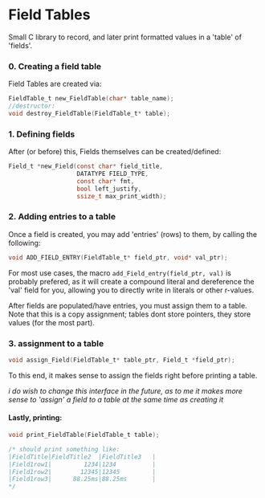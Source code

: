 # Field Tables
Small C library to record, and later print formatted values in a 'table' of 'fields'.

### 0. Creating a field table
Field Tables are created via:
```c
FieldTable_t new_FieldTable(char* table_name);
//destructor:
void destroy_FieldTable(FieldTable_t* table);
```

### 1. Defining fields 
After (or before) this, Fields themselves can be created/defined: 
```c
Field_t *new_Field(const char* field_title,
                   DATATYPE FIELD_TYPE, 
                   const char* fmt, 
                   bool left_justify,  
                   ssize_t max_print_width);
```

### 2. Adding entries to a table
Once a field is created, you may add 'entries' (rows) to them, by calling the following:
```c
void ADD_FIELD_ENTRY(FieldTable_t* field_ptr, void* val_ptr);
```
For most use cases, the macro `add_Field_entry(field_ptr, val)` is probably prefered, as it will create a compound literal and dereference the 'val' field for you, allowing you to directly write in literals or other r-values.


After fields are populated/have entries, you must assign them to a table. Note that this is a copy assignment; tables dont store pointers, they store values (for the most part). 

### 3. assignment to a table
```c
void assign_Field(FieldTable_t* table_ptr, Field_t *field_ptr);
```
To this end, it makes sense to assign the fields right before printing a table. 

*i do wish to change this interface in the future, as to me it makes more sense to 'assign' a field to a table at the same time as creating it*

#### Lastly, printing:
```c
void print_FieldTable(FieldTable_t table);

/* should print something like:
|FieldTitle|FieldTitle2  |FieldTitle3   |
|Field1row1|         1234|1234          |
|Field1row2|        12345|12345         |
|Field1row3|      88.25ms|88.25ms       |
*/
```
